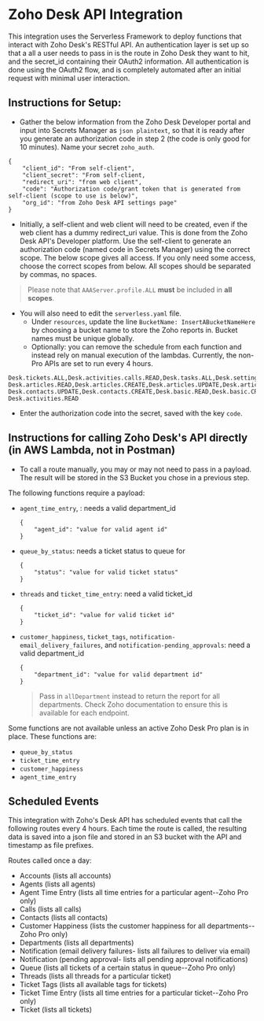 # Zoho Desk API Integration

This integration uses the Serverless Framework to deploy functions that interact with Zoho Desk's RESTful API.
An authentication layer is set up so that a all a user needs to pass in is the route in Zoho Desk they want to hit,
and the secret_id containing their OAuth2 information. All authentication is done using the OAuth2 flow, and is 
completely automated after an initial request with minimal user interaction.

## Instructions for Setup:

* Gather the below information from the Zoho Desk Developer portal and input into Secrets Manager as `json plaintext`, so that it is ready after you
generate an authorization code in step 2 (the code is only good for 10 minutes). Name your secret `zoho_auth`.
```
{
    "client_id": "From self-client",
    "client_secret": "From self-client,
    "redirect_uri": "from web client",
    "code": "Authorization code/grant token that is generated from self-client (scope to use is below)",
    "org_id": "from Zoho Desk API settings page"
}
```
* Initially, a self-client and web client will need to be created, even if the web client has a dummy redirect_uri
value. This is done from the Zoho Desk API's Developer platform. Use the self-client to generate an authorization code (named code in Secrets Manager) using the correct scope.
The below scope gives all access. If you only need some access, choose the correct scopes from below.
All scopes should be separated by commas, no spaces.
> Please note that `AAAServer.profile.ALL` **must** be included in
**all scopes**.

* You will also need to edit the `serverless.yaml` file.
    * Under `resources`, update the line `BucketName: InsertABucketNameHere` by choosing a bucket name to store the Zoho reports in. Bucket names must be unique globally.
    * Optionally: you can remove the schedule from each function and instead rely on manual execution of the lambdas. Currently, the non-Pro APIs are set to run every 4 hours.

```
Desk.tickets.ALL,Desk.activities.calls.READ,Desk.tasks.ALL,Desk.settings.ALL,Desk.search.READ,Desk.events.ALL,
Desk.articles.READ,Desk.articles.CREATE,Desk.articles.UPDATE,Desk.articles.DELETE,Desk.contacts.READ,Desk.contacts.WRITE,
Desk.contacts.UPDATE,Desk.contacts.CREATE,Desk.basic.READ,Desk.basic.CREATE,AAAServer.profile.ALL, Desk.activities.READ
```
* Enter the authorization code into the secret, saved with the key `code`.

## Instructions for calling Zoho Desk's API directly (in AWS Lambda, not in Postman)

* To call a route manually, you may or may not need to pass in a payload. The result will be stored in the S3 Bucket you chose in a previous step.

The following functions require a payload:
- `agent_time_entry`, : needs a valid department_id
    ```
    {
        "agent_id": "value for valid agent id"
    }
    ```
- `queue_by_status`: needs a ticket status to queue for
    ```
    {
        "status": "value for valid ticket status"
    }
    ```
- `threads` and `ticket_time_entry`: need a valid ticket_id
    ```
    {
        "ticket_id": "value for valid ticket id"
    }
    ```
- `customer_happiness`, `ticket_tags`, `notification-email_delivery_failures`, and `notification-pending_approvals`: need a valid department_id
    ```
    {
        "department_id": "value for valid department id"
    }
    ```
    > Pass in `allDepartment` instead to return the report for all departments. Check Zoho documentation to ensure this is available for each endpoint.

Some functions are not available unless an active Zoho Desk Pro plan is in place. These functions are:
- `queue_by_status`
- `ticket_time_entry`
- `customer_happiness`
- `agent_time_entry`

## Scheduled Events
This integration with Zoho's Desk API has scheduled events that call the following routes every 4 hours. Each time the
route is called, the resulting data is saved into a json file and stored in an S3 bucket with the API and timestamp as file prefixes.

Routes called once a day:
- Accounts (lists all accounts)
- Agents (lists all agents)
- Agent Time Entry (lists all time entries for a particular agent--Zoho Pro only)
- Calls (lists all calls)
- Contacts (lists all contacts)
- Customer Happiness (lists the customer happiness for all departments--Zoho Pro only)
- Departments (lists all departments)
- Notification (email delivery failures- lists all failures to deliver via email)
- Notification (pending approval- lists all pending approval notifications)
- Queue (lists all tickets of a certain status in queue--Zoho Pro only)
- Threads (lists all threads for a particular ticket)
- Ticket Tags (lists all available tags for tickets)
- Ticket Time Entry (lists all time entries for a particular ticket--Zoho Pro only)
- Ticket (lists all tickets)